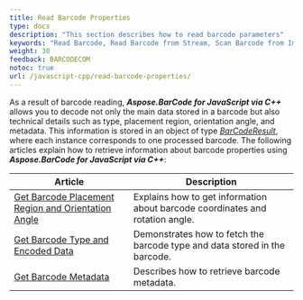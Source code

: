 ```yaml
---
title: Read Barcode Properties
type: docs
description: "This section describes how to read barcode parameters"
keywords: "Read Barcode, Read Barcode from Stream, Scan Barcode from Image, Many Barcodes in One Image, Read PDF417 Barcode, Read PDF417 Metadata, Read Qr Code, Read QR Code Metadata, QR Code Structured Append, Aspose.BarCode, Read Barcode JavaScript"
weight: 30
feedback: BARCODECOM
notoc: true
url: /javascript-cpp/read-barcode-properties/
---
```

As a result of barcode reading, ***Aspose.BarCode for JavaScript via C++*** allows you to decode not only the main data stored in a barcode but also technical details such as type, placement region, orientation angle, and metadata. This information is stored in an object of type [*BarCodeResult*](https://reference.aspose.com/barcode/javascript-cpp/aspose.barcode.barcoderecognition/barcoderesult), where each instance corresponds to one processed barcode. The following articles explain how to retrieve information about barcode properties using ***Aspose.BarCode for JavaScript via C++***:

| Article | Description |
|---|---|
| [Get Barcode Placement Region and Orientation Angle](/barcode/javascript-cpp/get-placement-and-orientation/) | Explains how to get information about barcode coordinates and rotation angle. |
| [Get Barcode Type and Encoded Data](/barcode/javascript-cpp/get-barcode-type-and-data/) | Demonstrates how to fetch the barcode type and data stored in the barcode. |
| [Get Barcode Metadata](/barcode/javascript-cpp/read-barcode-metadata/) | Describes how to retrieve barcode metadata. |




